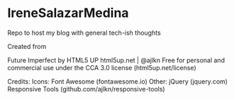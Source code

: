 # IreneSalazarMedina
Repo to host my blog with general tech-ish thoughts

Created from

Future Imperfect by HTML5 UP
html5up.net | @ajlkn
Free for personal and commercial use under the CCA 3.0 license (html5up.net/license)


Credits:
    Icons:
        Font Awesome (fontawesome.io)
    Other:
        jQuery (jquery.com)
        Responsive Tools (github.com/ajlkn/responsive-tools)
